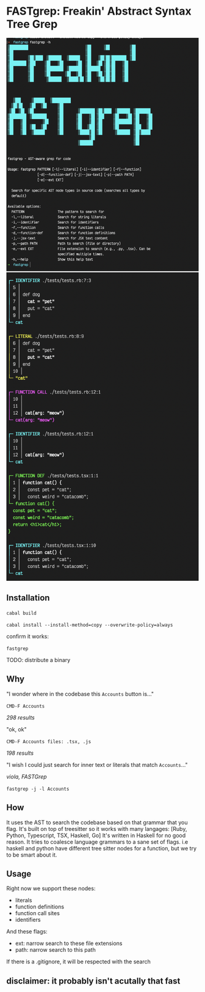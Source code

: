 # FASTgrep: Freakin' Abstract Syntax Tree Grep
![Help Page](images/help.png)
![Results](images/results.png)


## Installation

`cabal build`

`cabal install --install-method=copy --overwrite-policy=always`

confirm it works:

`fastgrep`

TODO: distribute a binary

## Why

"I wonder where in the codebase this `Accounts` button is..."

`CMD-F Accounts`

_298 results_

"ok, ok"

`CMD-F Accounts files: .tsx, .js`

_198 results_

"I wish I could just search for inner text or literals that match `Accounts`..."

_viola, FASTGrep_

`fastgrep -j -l Accounts`

## How

It uses the AST to search the codebase based on that grammar that you flag.
It's built on top of treesitter so it works with many langages: [Ruby, Python, Typescript, TSX, Haskell, Go]
It's written in Haskell for no good reason.
It tries to coalesce language grammars to a sane set of flags. i.e haskell and python have different tree sitter nodes
for a function, but we try to be smart about it.

## Usage

Right now we support these nodes:

- literals
- function definitions
- function call sites
- identifiers

And these flags:

 - ext: narrow search to these file extensions
 - path: narrow search to this path

If there is a .gitignore, it will be respected with the search

## disclaimer: it probably isn't acutally that fast

